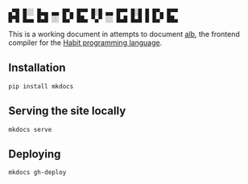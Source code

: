 ```

▄▀█ █░░ █▄▄ ▄▄ █▀▄ █▀▀ █░█ ▄▄ █▀▀ █░█ █ █▀▄ █▀▀
█▀█ █▄▄ █▄█ ░░ █▄▀ ██▄ ▀▄▀ ░░ █▄█ █▄█ █ █▄▀ ██▄
```

This is a working document in attempts to document [alb](https://github.com/habit-lang/alb), the frontend compiler for the [Habit programming language](https://www.habit-lang.org/).

## Installation

```
pip install mkdocs
```

## Serving the site locally

```
mkdocs serve
```

## Deploying

```
mkdocs gh-deploy
```
